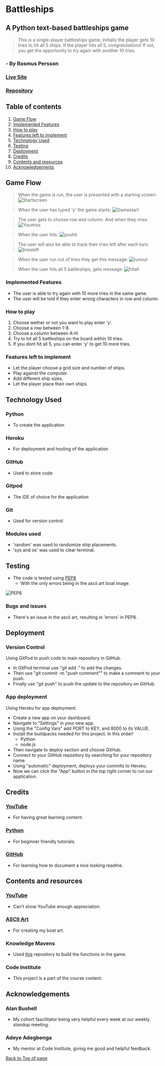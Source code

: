 # Battleships

## A Python text-based battleships game
> This is a single-player battleships game, initially the player gets 10 tries to hit all 5 ships.
> If the player hits all 5, congratulations!
> If not, you get the opportunity to try again with another 10 tries.

### - By Rasmus Persson

### [Live Site](https://my-battleship-game1.herokuapp.com/)

### [Repository](https://github.com/Mysanthropium/Battleships)

## Table of contents

1. [Game Flow](#Game-Flow)
2. [Implemented Features](#Implemented-Features)
3. [How to play](#How-to-play)
4. [Features left to implement](#Features-left-to-implement)
5. [Technology Used](#Technology-Used)
6. [Testing](#Testing)
7. [Deployment](#Deployment)
8. [Credits](#Credits)
9. [Contents and resources](#Contents-and-resources)
10. [Acknowledgements](#Acknowledgements)

## Game Flow
> When the game is run, the user is presented with a starting screen:
![Startscreen](assets/images/startscreen.jpg)

> When the user has typed 'y' the game starts:
![Gamestart](assets/images/startgame.jpg)

> The user gets to choose row and column. And when they miss:
![Youmiss](assets/images/youmiss.jpg)

> When the user hits:
![youhit](assets/images/youhit.jpg)

> The user will also be able to track their tries left after each turn:
![triesleft](assets/images/triesleft.jpg)

> When the user run out of tries they get this message:
![runout](assets/images/runout.jpg)

> When the user hits all 5 battleships, gets message:
![hitall](assets/images/hitall.jpg)

### Implemented Features
* The user is able to try again with 10 more tries in the same game.
* The user will be told if they enter wrong characters in row and column.

### How to play
1. Choose wether or not you want to play enter 'y'.
2. Choose a row between 1-8.
3. Choose a column between A-H.
4. Try to hit all 5 battleships on the board within 10 tries.
5. If you dont hit all 5, you can enter 'y' to get 10 more tries.

### Features left to implement
* Let the player choose a grid size and number of ships.
* Play against the computer.
* Add different ship sizes.
* Let the player place their own ships.

## Technology Used
### Python
* To create the application

### Heroku
* For deployment and hosting of the application

### GitHub
* Used to store code

### Gitpod
* The IDE of choice for the application

### Git
* Used for version control

### Modules used
* 'random' was used to randomize ship placements.
* 'sys and os' was used to clear terminal.

## Testing
* The code is tested using [PEP8](https://pep8ci.herokuapp.com/)
   * With the only errors being in the ascii art boat image.

![PEP8](assets/images/pep8.jpg)

### Bugs and issues
* There's an issue in the ascii art, resulting in 'errors' in PEP8.

## Deployment
### Version Control
Using GitPod to push code to main repository in GitHub.
* In GitPod terminal use "git add ." to add the changes.
* Then use "git commit -m "push comment"" to make a comment to your push.
* Finally use "git push" to push the update to the repository on GitHub.

### App deployment
Using Heroku for app deployment.
* Create a new app on your dashboard.
* Navigate to "Settings" in your new app.
* Using the "Config Vars" add PORT to KEY, and 8000 to its VALUE.
* Install the buildpacks needed for this project. In this order!
   * Python
   * node.js
* Then navigate to deploy section and choose GitHub.
* Connect to your GitHub repository by searching for your repository name.
* Using "automatic" deployment, deploys your commits to Heroku.
* Now we can click the "App" button in the top right corner to run our application.

## Credits
### [YouTube](https://www.youtube.com/)
* For having great learning content.

### [Python](python.org)
* For beginner friendly tutorials.

### [GitHub](docs.github.com)
* For learning how to document a nice looking readme.

## Contents and resources
### [YouTube](https://www.youtube.com/)
* Can't show YouTube enough appreciation.

### [ASCII Art](https://www.asciiart.eu/)
* For creating my boat art.

### Knowledge Mavens
* Used [this](https://github.com/gbrough/battleship/blob/main/single_player.py) repository to build the functions in the game.

### Code Institute
* This project is a part of the course content.

## Acknowledgements
### Alan Bushell
* My cohort fascilitator being very helpful every week at our weekly standup meeting.

### Adeye Adegbenga
* My mentor at Code Institute, giving me good and helpful feedback.


[Back to Top of page](#battleships)


